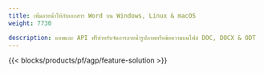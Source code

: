 ```yaml
---
title: เพิ่มลายน้ำให้กับเอกสาร Word บน Windows, Linux & macOS 
weight: 7730

description: แอพและ API ฟรีสำหรับจัดการลายน้ำรูปภาพหรือข้อความบนไฟล์ DOC, DOCX & ODT
---
```


{{< blocks/products/pf/agp/feature-solution >}} 

